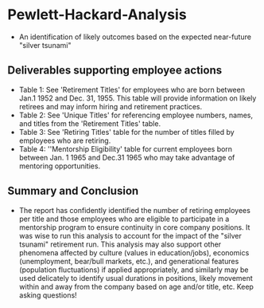 # Pewlett-Hackard-Analysis

* An identification of likely outcomes based on the expected near-future "silver tsunami" 

## Deliverables supporting employee actions

* Table 1: See 'Retirement Titles' for employees who are born between Jan.1 1952 and Dec. 31, 1955.  This table will provide information on likely retirees and may inform hiring and retirement practices.
* Table 2: See 'Unique Titles' for referencing employee numbers, names, and titles from the 'Retirement Titles' table.
* Table 3: See 'Retiring Titles' table for the number of titles filled by employees who are retiring.
* Table 4: ''Mentorship Eligibility' table for current employees born between Jan. 1 1965 and Dec.31 1965 who may take advantage of mentoring opportunities.

## Summary and Conclusion

* The report has confidently identified the number of retiring employees per title and those employees who are eligible to participate in a mentorship program to ensure continuity in core company positions. It was wise to run this analysis to account for the impact of the "silver tsunami" retirement run.  This analysis may also support other phenomena affected by culture (values in education/jobs), economics (unemployment, bear/bull markets, etc.), and generational features (population fluctuations) if applied appropriately, and similarly may be used delicately to identify usual durations in positions, likely movement within and away from the company based on age and/or title, etc. Keep asking questions! 

